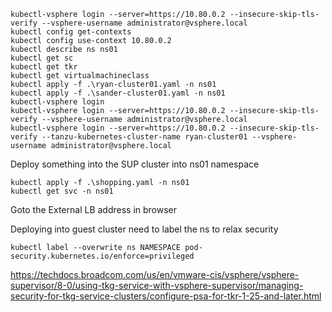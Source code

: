 ````
kubectl-vsphere login --server=https://10.80.0.2 --insecure-skip-tls-verify --vsphere-username administrator@vsphere.local
kubectl config get-contexts
kubectl config use-context 10.80.0.2
kubectl describe ns ns01
kubectl get sc
kubectl get tkr
kubectl get virtualmachineclass
kubectl apply -f .\ryan-cluster01.yaml -n ns01
kubectl apply -f .\sander-cluster01.yaml -n ns01
kubectl-vsphere login
kubectl-vsphere login --server=https://10.80.0.2 --insecure-skip-tls-verify --vsphere-username administrator@vsphere.local
kubectl-vsphere login --server=https://10.80.0.2 --insecure-skip-tls-verify --tanzu-kubernetes-cluster-name ryan-cluster01 --vsphere-username administrator@vsphere.local 
````

Deploy something into the SUP cluster into ns01 namespace
````
kubectl apply -f .\shopping.yaml -n ns01
kubectl get svc -n ns01
````
Goto the External LB address in browser


Deploying into guest cluster need to label the ns to relax security
````
kubectl label --overwrite ns NAMESPACE pod-security.kubernetes.io/enforce=privileged
````
https://techdocs.broadcom.com/us/en/vmware-cis/vsphere/vsphere-supervisor/8-0/using-tkg-service-with-vsphere-supervisor/managing-security-for-tkg-service-clusters/configure-psa-for-tkr-1-25-and-later.html
